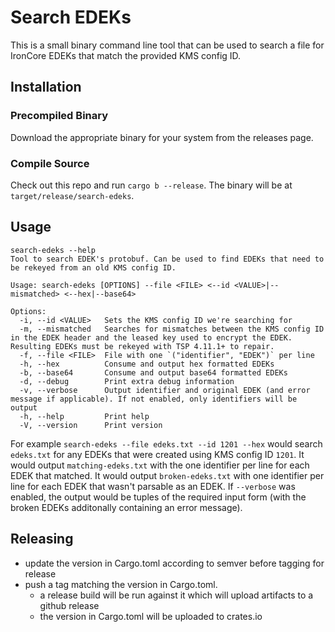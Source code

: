 # Search EDEKs

This is a small binary command line tool that can be used to search a file for IronCore EDEKs that match the provided KMS config ID.

## Installation

### Precompiled Binary

Download the appropriate binary for your system from the releases page.

### Compile Source

Check out this repo and run `cargo b --release`. The binary will be at `target/release/search-edeks`.

## Usage

```console
search-edeks --help
Tool to search EDEK's protobuf. Can be used to find EDEKs that need to be rekeyed from an old KMS config ID.

Usage: search-edeks [OPTIONS] --file <FILE> <--id <VALUE>|--mismatched> <--hex|--base64>

Options:
  -i, --id <VALUE>   Sets the KMS config ID we're searching for
  -m, --mismatched   Searches for mismatches between the KMS config ID in the EDEK header and the leased key used to encrypt the EDEK. Resulting EDEKs must be rekeyed with TSP 4.11.1+ to repair.
  -f, --file <FILE>  File with one `("identifier", "EDEK")` per line
  -h, --hex          Consume and output hex formatted EDEKs
  -b, --base64       Consume and output base64 formatted EDEKs
  -d, --debug        Print extra debug information
  -v, --verbose      Output identifier and original EDEK (and error message if applicable). If not enabled, only identifiers will be output
  -h, --help         Print help
  -V, --version      Print version
```

For example `search-edeks --file edeks.txt --id 1201 --hex` would search `edeks.txt` for any EDEKs that were created using KMS config ID `1201`. It would output `matching-edeks.txt` with the one identifier per line for each EDEK that matched. It would output `broken-edeks.txt` with one identifier per line for each EDEK that wasn't parsable as an EDEK. If `--verbose` was enabled, the output would be tuples of the required input form (with the broken EDEKs additonally containing an error message).

## Releasing

* update the version in Cargo.toml according to semver before tagging for release
* push a tag matching the version in Cargo.toml.
  * a release build will be run against it which will upload artifacts to a github release
  * the version in Cargo.toml will be uploaded to crates.io
